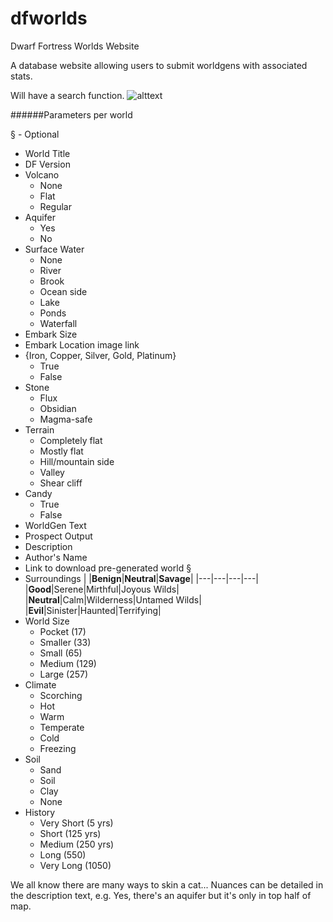 dfworlds
========

Dwarf Fortress Worlds Website

A database website allowing users to submit worldgens with associated stats.

Will have a search function.
![alttext][logo]

[logo]: http://i.imgur.com/LcoQlOk.png "DF Worlds"

######Parameters per world

§ - Optional

* World Title
* DF Version
* Volcano
  * None
  * Flat
  * Regular
* Aquifer
  * Yes
  * No
* Surface Water
  * None
  * River
  * Brook
  * Ocean side
  * Lake
  * Ponds
  * Waterfall
* Embark Size
* Embark Location image link
* {Iron, Copper, Silver, Gold, Platinum}
  * True
  * False
* Stone
  * Flux
  * Obsidian
  * Magma-safe
* Terrain
  * Completely flat
  * Mostly flat
  * Hill/mountain side
  * Valley
  * Shear cliff
* Candy
  * True
  * False
* WorldGen Text
* Prospect Output
* Description
* Author's Name
* Link to download pre-generated world §
* Surroundings
|  |**Benign**|**Neutral**|**Savage**|
|---|---|---|---|
|**Good**|Serene|Mirthful|Joyous Wilds|
|**Neutral**|Calm|Wilderness|Untamed Wilds|
|**Evil**|Sinister|Haunted|Terrifying|
* World Size
  * Pocket (17)
  * Smaller (33)
  * Small (65)
  * Medium (129)
  * Large (257)
* Climate
  * Scorching
  * Hot
  * Warm
  * Temperate
  * Cold
  * Freezing
* Soil
  * Sand
  * Soil
  * Clay
  * None
* History
  * Very Short (5 yrs)
  * Short (125 yrs)
  * Medium (250 yrs)
  * Long (550)
  * Very Long (1050)


We all know there are many ways to skin a cat...
Nuances can be detailed in the description text, e.g. Yes, there's an aquifer but it's only in top half of map.